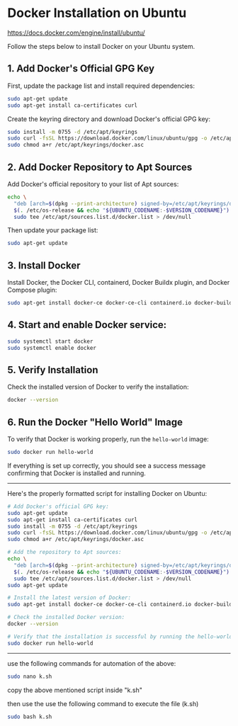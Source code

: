 # Docker Installation on Ubuntu

https://docs.docker.com/engine/install/ubuntu/

Follow the steps below to install Docker on your Ubuntu system.

## 1. Add Docker's Official GPG Key

First, update the package list and install required dependencies:

```bash
sudo apt-get update
sudo apt-get install ca-certificates curl
```

Create the keyring directory and download Docker's official GPG key:

```bash
sudo install -m 0755 -d /etc/apt/keyrings
sudo curl -fsSL https://download.docker.com/linux/ubuntu/gpg -o /etc/apt/keyrings/docker.asc
sudo chmod a+r /etc/apt/keyrings/docker.asc
```

## 2. Add Docker Repository to Apt Sources

Add Docker's official repository to your list of Apt sources:

```bash
echo \
  "deb [arch=$(dpkg --print-architecture) signed-by=/etc/apt/keyrings/docker.asc] https://download.docker.com/linux/ubuntu \
  $(. /etc/os-release && echo "${UBUNTU_CODENAME:-$VERSION_CODENAME}") stable" | \
  sudo tee /etc/apt/sources.list.d/docker.list > /dev/null
```

Then update your package list:

```bash
sudo apt-get update
```

## 3. Install Docker

Install Docker, the Docker CLI, containerd, Docker Buildx plugin, and Docker Compose plugin:

```bash
sudo apt-get install docker-ce docker-ce-cli containerd.io docker-buildx-plugin docker-compose-plugin
```
## 4. Start and enable Docker service:
```bash
sudo systemctl start docker
sudo systemctl enable docker
```

## 5. Verify Installation

Check the installed version of Docker to verify the installation:

```bash
docker --version
```

## 6. Run the Docker "Hello World" Image

To verify that Docker is working properly, run the `hello-world` image:

```bash
sudo docker run hello-world
```

If everything is set up correctly, you should see a success message confirming that Docker is installed and running.

---
Here's the properly formatted script for installing Docker on Ubuntu:

```bash
# Add Docker's official GPG key:
sudo apt-get update
sudo apt-get install ca-certificates curl
sudo install -m 0755 -d /etc/apt/keyrings
sudo curl -fsSL https://download.docker.com/linux/ubuntu/gpg -o /etc/apt/keyrings/docker.asc
sudo chmod a+r /etc/apt/keyrings/docker.asc

# Add the repository to Apt sources:
echo \
  "deb [arch=$(dpkg --print-architecture) signed-by=/etc/apt/keyrings/docker.asc] https://download.docker.com/linux/ubuntu \
  $(. /etc/os-release && echo "${UBUNTU_CODENAME:-$VERSION_CODENAME}") stable" | \
  sudo tee /etc/apt/sources.list.d/docker.list > /dev/null
sudo apt-get update

# Install the latest version of Docker:
sudo apt-get install docker-ce docker-ce-cli containerd.io docker-buildx-plugin docker-compose-plugin

# Check the installed Docker version:
docker --version

# Verify that the installation is successful by running the hello-world image:
sudo docker run hello-world
```
---
use the following commands for automation of the above:
```bash
sudo nano k.sh
```
copy the above mentioned script inside "k.sh"

then use the use the following command to execute the file (k.sh)
```bash
sudo bash k.sh
```
